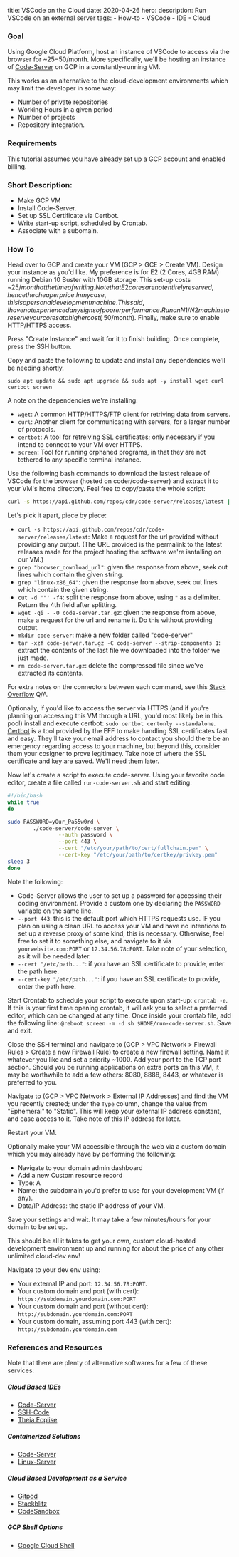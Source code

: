 title: VSCode on the Cloud
date: 2020-04-26
hero:
description: Run VSCode on an external server
tags:
    - How-to
    - VSCode
    - IDE
    - Cloud

### Goal
Using Google Cloud Platform, host an instance of VSCode to access via the browser for ~$25-$50/month.
More specifically, we'll be hosting an instance of [Code-Server](https://github.com/cdr/code-server) on GCP in a constantly-running VM.

This works as an alternative to the cloud-development environments which may limit the developer in some way:
- Number of private repositories
- Working Hours in a given period
- Number of projects
- Repository integration.

### Requirements
This tutorial assumes you have already set up a GCP account and enabled billing.

### Short Description:
- Make GCP VM
- Install Code-Server.
- Set up SSL Certificate via Certbot.
- Write start-up script, scheduled by Crontab.
- Associate with a subomain.

### How To
Head over to GCP and create your VM (GCP > GCE > Create VM). Design your instance as you'd like. My preference is for E2 (2 Cores, 4GB RAM) running Debian 10 Buster with 10GB storage. This set-up costs ~$25/month at the time of writing. Note that E2 cores are not entirely reserved, hence the cheaper price. In my case, this is a personal development machine. This said, I have not experienced any signs of poorer performance. Run an N1/N2 machine to reserve your cores at a higher cost (~$50/month). Finally, make sure to enable HTTP/HTTPS access.

Press "Create Instance" and wait for it to finish building. Once complete, press the SSH button.

Copy and paste the following to update and install any dependencies we'll be needing shortly.

`sudo apt update && sudo apt upgrade && sudo apt -y install wget curl certbot screen`

A note on the dependencies we're installing:

- `wget`: A common HTTP/HTTPS/FTP client for retriving data from servers.
- `curl`: Another client for communicating with servers, for a larger number of protocols.
- `certbot`: A tool for retreiving SSL certificates; only necessary if you intend to connect to your VM over HTTPS.
- `screen`: Tool for running orphaned programs, in that they are not tethered to any specific terminal instance.

Use the following bash commands to download the lastest release of VSCode for the browser (hosted on coder/code-server) and extract it to your VM's home directory. Feel free to copy/paste the whole script:

```bash
curl -s https://api.github.com/repos/cdr/code-server/releases/latest | grep "browser_download_url" | grep "linux-x86_64" | cut -d '"' -f4 | wget -qi - -O code-server.tar.gz && mkdir code-server && tar -xzf code-server.tar.gz -C code-server --strip-components 1 && rm code-server.tar.gz
```

Let's pick it apart, piece by piece:

- `curl -s https://api.github.com/repos/cdr/code-server/releases/latest`: Make a request for the url provided without providing any output. (The URL provided is the permalink to the latest releases made for the project hosting the software we're isntalling on our VM.)
- `grep "browser_download_url"`: given the response from above, seek out lines which contain the given string.
- `grep "linux-x86_64"`: given the response from above, seek out lines which contain the given string.
- `cut -d '"' -f4`: split the response from above, using `"` as a delimiter. Return the 4th field after splitting.
- `wget -qi - -O code-server.tar.gz`: given the response from above, make a request for the url and rename it. Do this without providing output.
- `mkdir code-server`: make a new folder called "code-server"
- `tar -xzf code-server.tar.gz -C code-server --strip-components 1`: extract the contents of the last file we downloaded into the folder we just made.
- `rm code-server.tar.gz`: delete the compressed file since we've extracted its contents.

For extra notes on the connectors between each command, see this [Stack Overflow](https://unix.stackexchange.com/questions/159489/is-there-a-difference-between-and-and) Q/A.

Optionally, if you'd like to access the server via HTTPS (and if you're planning on accessing this VM through a URL, you'd most likely be in this pool) install and execute certbot: `sudo certbot certonly --standalone`. [Certbot](https://certbot.eff.org/) is a tool provided by the EFF to make handling SSL certificates fast and easy.  They'll take your email address to contact you should there be an emergency regarding access to your machine, but beyond this, consider them your cosigner to prove legitimacy. Take note of where the SSL certificate and key are saved. We'll need them later.

Now let's create a script to execute code-server. Using your favorite code editor, create a file called `run-code-server.sh` and start editing:

```bash
#!/bin/bash
while true
do

sudo PASSWORD=yOur_Pa55w0rd \
        ./code-server/code-server \
                --auth password \
                --port 443 \
                --cert "/etc/your/path/to/cert/fullchain.pem" \
                --cert-key "/etc/your/path/to/certkey/privkey.pem"
sleep 3
done
```

Note the following:

- Code-Server allows the user to set up a password for accessing their coding environment. Provide a custom one by declaring the `PASSWORD` variable on the same line.
- `--port 443`: this is the default port which HTTPS requests use. IF you plan on using a clean URL to access your VM and have no intentions to set up a reverse proxy of some kind, this is necessary. Otherwise, feel free to set it to something else, and navigate to it via `yourwebsite.com:PORT` or `12.34.56.78:PORT`. Take note of your selection, as it will be needed later.
- `--cert "/etc/path..."`: if you have an SSL certificate to provide, enter the path here.
- `--cert-key "/etc/path..."`: if you have an SSL certificate to provide, enter the path here.

Start Crontab to schedule your script to execute upon start-up: `crontab -e`. If this is your first time opening crontab, it will ask you to select a preferred editor, which can be changed at any time. Once inside your crontab file, add the following line: `@reboot screen -m -d sh $HOME/run-code-server.sh`. Save and exit.

Close the SSH terminal and navigate to (GCP > VPC Network > Firewall Rules > Create a new Firewall Rule) to create a new firewall setting. Name it whatever you like and set a priority ~1000. Add your port to the TCP port section. Should you be running applications on extra ports on this VM, it may be worthwhile to add a few others: 8080, 8888, 8443, or whatever is preferred to you.

Navigate to (GCP > VPC Network > External IP Addresses) and find the VM you recently created; under the `Type` column, change the value from "Ephemeral" to "Static". This will keep your external IP address constant, and ease access to it. Take note of this IP address for later.

Restart your VM.

Optionally make your VM accessible through the web via a custom domain which you may already have by performing the following:

- Navigate to your domain admin dashboard
- Add a new Custom resource record
- Type: A
- Name: the subdomain you'd prefer to use for your development VM (if any).
- Data/IP Address: the static IP address of your VM.

Save your settings and wait. It may take a few minutes/hours for your domain to be set up.

This should be all it takes to get your own, custom cloud-hosted development environment up and running for about the price of any other unlimited cloud-dev env!

Navigate to your dev env using:
- Your external IP and port: `12.34.56.78:PORT`.
- Your custom domain and port (with cert): `https://subdomain.yourdomain.com:PORT`
- Your custom domain and port (without cert): `http://subdomain.yourdomain.com:PORT`
- Your custom domain, assuming port 443 (with cert): `http://subdomain.yourdomain.com`

### References and Resources

Note that there are plenty of alternative softwares for a few of these services:

##### Cloud Based IDEs
- [Code-Server](https://github.com/cdr/code-server)
- [SSH-Code](https://github.com/cdr/sshcode)
- [Theia Ecplise](https://theia-ide.org/)

##### Containerized Solutions
- [Code-Server](https://hub.docker.com/r/codercom/code-server)
- [Linux-Server](https://hub.docker.com/r/linuxserver/code-server)

##### Cloud Based Development as a Service
- [Gitpod](https://www.gitpod.io/)
- [Stackblitz](https://stackblitz.com/)
- [CodeSandbox](https://codesandbox.io/)

##### GCP Shell Options
- [Google Cloud Shell](https://cloud.google.com/shell)